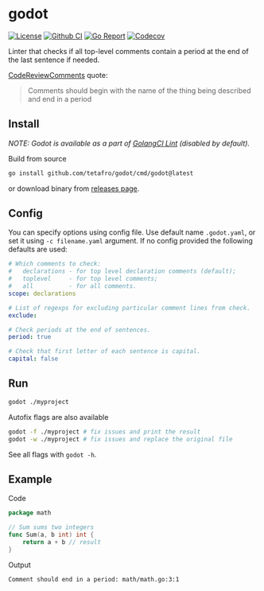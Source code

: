 # godot

[![License](http://img.shields.io/badge/license-MIT-green.svg?style=flat)](https://raw.githubusercontent.com/tetafro/godot/master/LICENSE)
[![Github CI](https://img.shields.io/github/actions/workflow/status/tetafro/godot/push.yml)](https://github.com/tetafro/godot/actions)
[![Go Report](https://goreportcard.com/badge/github.com/tetafro/godot)](https://goreportcard.com/report/github.com/tetafro/godot)
[![Codecov](https://codecov.io/gh/tetafro/godot/branch/master/graph/badge.svg)](https://codecov.io/gh/tetafro/godot)

Linter that checks if all top-level comments contain a period at the
end of the last sentence if needed.

[CodeReviewComments](https://go.dev/wiki/CodeReviewComments#comment-sentences) quote:

> Comments should begin with the name of the thing being described
> and end in a period

## Install

*NOTE: Godot is available as a part of [GolangCI Lint](https://github.com/golangci/golangci-lint)
(disabled by default).*

Build from source

```sh
go install github.com/tetafro/godot/cmd/godot@latest
```

or download binary from [releases page](https://github.com/tetafro/godot/releases).

## Config

You can specify options using config file. Use default name `.godot.yaml`, or
set it using `-c filename.yaml` argument. If no config provided the following
defaults are used:

```yaml
# Which comments to check:
#   declarations - for top level declaration comments (default);
#   toplevel     - for top level comments;
#   all          - for all comments.
scope: declarations

# List of regexps for excluding particular comment lines from check.
exclude:

# Check periods at the end of sentences.
period: true

# Check that first letter of each sentence is capital.
capital: false
```

## Run

```sh
godot ./myproject
```

Autofix flags are also available

```sh
godot -f ./myproject # fix issues and print the result
godot -w ./myproject # fix issues and replace the original file
```

See all flags with `godot -h`.

## Example

Code

```go
package math

// Sum sums two integers
func Sum(a, b int) int {
    return a + b // result
}
```

Output

```sh
Comment should end in a period: math/math.go:3:1
```
